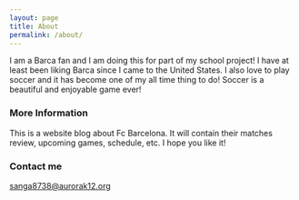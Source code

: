 ```yaml
---
layout: page
title: About
permalink: /about/
---
```


I am a Barca fan and I am doing this for part of my school project! I have at least been liking Barca since I came to the United States. I also love to play soccer and it has become one of my all time thing to do! Soccer is a beautiful and enjoyable game ever!

### More Information

This is a website blog about Fc Barcelona. It will contain their matches review, upcoming games, schedule, etc. I hope you like it!

### Contact me
 sanga8738@aurorak12.org
